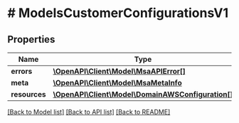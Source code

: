 # # ModelsCustomerConfigurationsV1

## Properties

Name | Type | Description | Notes
------------ | ------------- | ------------- | -------------
**errors** | [**\OpenAPI\Client\Model\MsaAPIError[]**](MsaAPIError.md) |  |
**meta** | [**\OpenAPI\Client\Model\MsaMetaInfo**](MsaMetaInfo.md) |  |
**resources** | [**\OpenAPI\Client\Model\DomainAWSConfiguration[]**](DomainAWSConfiguration.md) |  |

[[Back to Model list]](../../README.md#models) [[Back to API list]](../../README.md#endpoints) [[Back to README]](../../README.md)

